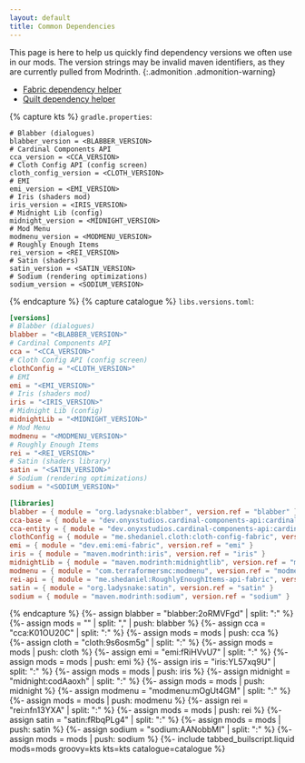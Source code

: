 ```yaml
---
layout: default
title: Common Dependencies
---
```


This page is here to help us quickly find dependency versions we often use in our mods.
The version strings may be invalid maven identifiers, as they are currently pulled from Modrinth.
{:.admonition .admonition-warning}

- [Fabric dependency helper](https://fabricmc.net/develop/)
- [Quilt dependency helper](https://lambdaurora.dev/tools/import_quilt.html)

{% capture kts %}
`gradle.properties`:
```properties
# Blabber (dialogues)
blabber_version = <BLABBER_VERSION>
# Cardinal Components API
cca_version = <CCA_VERSION>
# Cloth Config API (config screen)
cloth_config_version = <CLOTH_VERSION>
# EMI
emi_version = <EMI_VERSION>
# Iris (shaders mod)
iris_version = <IRIS_VERSION>
# Midnight Lib (config)
midnight_version = <MIDNIGHT_VERSION>
# Mod Menu
modmenu_version = <MODMENU_VERSION>
# Roughly Enough Items
rei_version = <REI_VERSION>
# Satin (shaders)
satin_version = <SATIN_VERSION>
# Sodium (rendering optimizations)
sodium_version = <SODIUM_VERSION>
```
{% endcapture %}
{% capture catalogue %}
`libs.versions.toml`:
```toml
[versions]
# Blabber (dialogues)
blabber = "<BLABBER_VERSION>"
# Cardinal Components API
cca = "<CCA_VERSION>"
# Cloth Config API (config screen)
clothConfig = "<CLOTH_VERSION>"
# EMI
emi = "<EMI_VERSION>"
# Iris (shaders mod)
iris = "<IRIS_VERSION>"
# Midnight Lib (config)
midnightLib = "<MIDNIGHT_VERSION>"
# Mod Menu
modmenu = "<MODMENU_VERSION>"
# Roughly Enough Items
rei = "<REI_VERSION>"
# Satin (shaders library)
satin = "<SATIN_VERSION>"
# Sodium (rendering optimizations)
sodium = "<SODIUM_VERSION>"

[libraries]
blabber = { module = "org.ladysnake:blabber", version.ref = "blabber" }
cca-base = { module = "dev.onyxstudios.cardinal-components-api:cardinal-components-base", version.ref = "cca" }
cca-entity = { module = "dev.onyxstudios.cardinal-components-api:cardinal-components-entity", version.ref = "cca" }
clothConfig = { module = "me.shedaniel.cloth:cloth-config-fabric", version.ref = "clothConfig"}
emi = { module = "dev.emi:emi-fabric", version.ref = "emi" }
iris = { module = "maven.modrinth:iris", version.ref = "iris" }
midnightLib = { module = "maven.modrinth:midnightlib", version.ref = "midnightLib" }
modmenu = { module = "com.terraformersmc:modmenu", version.ref = "modmenu"}
rei-api = { module = "me.shedaniel:RoughlyEnoughItems-api-fabric", version.ref = "rei" }
satin = { module = "org.ladysnake:satin", version.ref = "satin" }
sodium = { module = "maven.modrinth:sodium", version.ref = "sodium" }
```
{% endcapture %}
{%- assign blabber = "blabber:2oRMVFgd" | split: ":" %}
{%- assign mods = "" | split: "," | push: blabber %}
{%- assign cca = "cca:K01OU20C" | split: ":" %}
{%- assign mods = mods | push: cca %}
{%- assign cloth = "cloth:9s6osm5g" | split: ":" %}
{%- assign mods = mods | push: cloth %}
{%- assign emi = "emi:fRiHVvU7" | split: ":" %}
{%- assign mods = mods | push: emi %}
{%- assign iris = "iris:YL57xq9U" | split: ":" %}
{%- assign mods = mods | push: iris %}
{%- assign midnight = "midnight:codAaoxh" | split: ":" %}
{%- assign mods = mods | push: midnight %}
{%- assign modmenu = "modmenu:mOgUt4GM" | split: ":" %}
{%- assign mods = mods | push: modmenu %}
{%- assign rei = "rei:nfn13YXA" | split: ":" %}
{%- assign mods = mods | push: rei %}
{%- assign satin = "satin:fRbqPLg4" | split: ":" %}
{%- assign mods = mods | push: satin %}
{%- assign sodium = "sodium:AANobbMI" | split: ":" %}
{%- assign mods = mods | push: sodium %}
{%- include tabbed_builscript.liquid mods=mods groovy=kts kts=kts catalogue=catalogue %}
